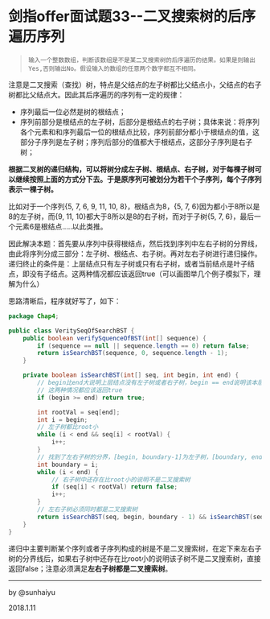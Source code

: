 # 剑指offer面试题33--二叉搜索树的后序遍历序列

> ```
> 输入一个整数数组，判断该数组是不是某二叉搜索树的后序遍历的结果。如果是则输出Yes,否则输出No。假设输入的数组的任意两个数字都互不相同。
> ```

注意是二叉搜索（查找）树，特点是父结点的左子树都比父结点小，父结点的右子树都比父结点大。因此其后序遍历的序列有一定的规律：

- 序列最后一位必然是树的根结点；
- 序列前部分是根结点的左子树，后部分是根结点的右子树；具体来说：将序列各个元素和和序列最后一位的根结点比较，序列前部分都小于根结点的值，这部分子序列是左子树；序列后部分的值都大于根结点，这部分子序列是右子树；

**根据二叉树的递归结构，可以将树分成左子树、根结点、右子树，对于每棵子树可以继续按照上面的方式分下去。于是原序列可被划分为若干个子序列，每个子序列表示一棵子树。**

比如对于一个序列{5, 7, 6, 9, 11, 10, 8}，根结点为8，{5, 7, 6}因为都小于8所以是8的左子树，而{9, 11, 10}都大于8所以是8的右子树，而对于子树{5,                                                                             7, 6}，最后一个元素6是根结点.....以此类推。

因此解决本题：首先要从序列中获得根结点，然后找到序列中左右子树的分界线，由此将序列分成三部分：左子树、根结点、右子树。再对左右子树进行递归操作。递归终止的条件是：上层结点只有左子树或只有右子树，或者当前结点是叶子结点，即没有子结点。这两种情况都应该返回true（可以画图举几个例子模拟下，理解为什么）

思路清晰后，程序就好写了，如下：

```java
package Chap4;

public class VeritySeqOfSearchBST {
    public boolean verifySquenceOfBST(int[] sequence) {
        if (sequence == null || sequence.length == 0) return false;
        return isSearchBST(sequence, 0, sequence.length - 1);
    }

    private boolean isSearchBST(int[] seq, int begin, int end) {
        // begin比end大说明上层结点没有左子树或者右子树，begin == end说明该本层结点没有子树，无需比较了
        // 这两种情况都应该返回true
        if (begin >= end) return true;

        int rootVal = seq[end];
        int i = begin;
        // 左子树都比root小
        while (i < end && seq[i] < rootVal) {
            i++;
        }
        // 找到了左右子树的分界，[begin, boundary-1]为左子树，[boundary, end -1]是右子树
        int boundary = i;
        while (i < end) {
            // 右子树中还存在比root小的说明不是二叉搜索树
            if (seq[i] < rootVal) return false;
            i++;
        }
        // 左右子树必须同时都是二叉搜索树
        return isSearchBST(seq, begin, boundary - 1) && isSearchBST(seq, boundary, end - 1);
    }
}

```

递归中主要判断某个序列或者子序列构成的树是不是二叉搜索树，在定下来左右子树的分界线后，如果右子树中还存在比root小的说明该子树不是二叉搜索树，直接返回false；注意必须满足**左右子树都是二叉搜索树**。

---

by @sunhaiyu

2018.1.11